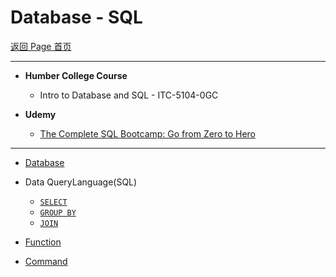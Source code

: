 # Database - SQL

[返回 Page 首页](../../index.md)

---

- **Humber College Course**

  - Intro to Database and SQL - ITC-5104-0GC

- **Udemy**
  - [The Complete SQL Bootcamp: Go from Zero to Hero](https://www.udemy.com/course/the-complete-sql-bootcamp/)

---

- [Database](./database.md)
- Data QueryLanguage(SQL)

  - [`SELECT`](./select/select.md)
  - [`GROUP BY`](./select/group_by.md)
  - [`JOIN`](./select/join.md)

- [Function](./function/function.md)
  
- [Command](./command/command.md)
